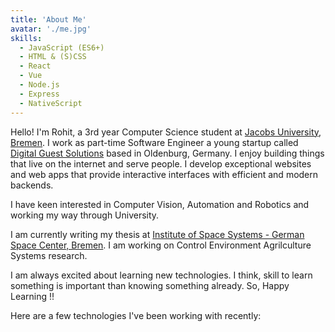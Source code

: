```yaml
---
title: 'About Me'
avatar: './me.jpg'
skills:
  - JavaScript (ES6+)
  - HTML & (S)CSS
  - React
  - Vue
  - Node.js
  - Express
  - NativeScript
---
```


Hello! I'm Rohit, a 3rd year Computer Science student at [Jacobs University, Bremen](https://www.jacobs-university.de). I work as part-time Software Engineer a young startup called [Digital Guest Solutions](https://guest-solutions.com) based in Oldenburg, Germany. I enjoy building things that live on the internet and serve people. I develop exceptional websites and web apps that provide interactive interfaces with efficient and modern backends.

I have keen interested in Computer Vision, Automation and Robotics and working my way through University.

I am currently writing my thesis at [Institute of Space Systems - German Space Center, Bremen](https://www.dlr.de/irs/en/desktopdefault.aspx/tabid-11286/#gallery/27786). I am working on Control Environment Agrilculture Systems research.

I am always excited about learning new technologies. I think, skill to learn something is important than knowing something already. So, Happy Learning !!

Here are a few technologies I've been working with recently:
